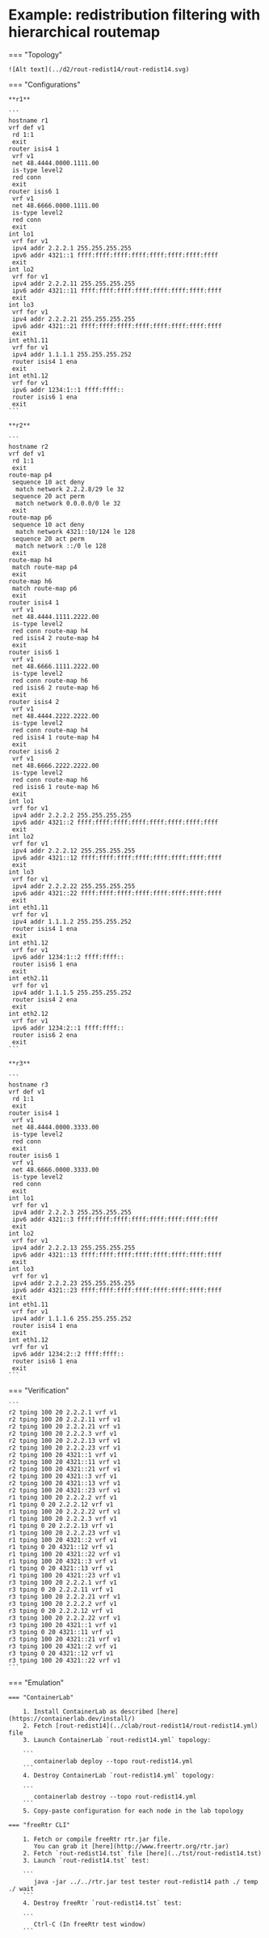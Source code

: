 # Example: redistribution filtering with hierarchical routemap

=== "Topology"

    ![Alt text](../d2/rout-redist14/rout-redist14.svg)

=== "Configurations"

    **r1**

    ```
    hostname r1
    vrf def v1
     rd 1:1
     exit
    router isis4 1
     vrf v1
     net 48.4444.0000.1111.00
     is-type level2
     red conn
     exit
    router isis6 1
     vrf v1
     net 48.6666.0000.1111.00
     is-type level2
     red conn
     exit
    int lo1
     vrf for v1
     ipv4 addr 2.2.2.1 255.255.255.255
     ipv6 addr 4321::1 ffff:ffff:ffff:ffff:ffff:ffff:ffff:ffff
     exit
    int lo2
     vrf for v1
     ipv4 addr 2.2.2.11 255.255.255.255
     ipv6 addr 4321::11 ffff:ffff:ffff:ffff:ffff:ffff:ffff:ffff
     exit
    int lo3
     vrf for v1
     ipv4 addr 2.2.2.21 255.255.255.255
     ipv6 addr 4321::21 ffff:ffff:ffff:ffff:ffff:ffff:ffff:ffff
     exit
    int eth1.11
     vrf for v1
     ipv4 addr 1.1.1.1 255.255.255.252
     router isis4 1 ena
     exit
    int eth1.12
     vrf for v1
     ipv6 addr 1234:1::1 ffff:ffff::
     router isis6 1 ena
     exit
    ```

    **r2**

    ```
    hostname r2
    vrf def v1
     rd 1:1
     exit
    route-map p4
     sequence 10 act deny
      match network 2.2.2.8/29 le 32
     sequence 20 act perm
      match network 0.0.0.0/0 le 32
     exit
    route-map p6
     sequence 10 act deny
      match network 4321::10/124 le 128
     sequence 20 act perm
      match network ::/0 le 128
     exit
    route-map h4
     match route-map p4
     exit
    route-map h6
     match route-map p6
     exit
    router isis4 1
     vrf v1
     net 48.4444.1111.2222.00
     is-type level2
     red conn route-map h4
     red isis4 2 route-map h4
     exit
    router isis6 1
     vrf v1
     net 48.6666.1111.2222.00
     is-type level2
     red conn route-map h6
     red isis6 2 route-map h6
     exit
    router isis4 2
     vrf v1
     net 48.4444.2222.2222.00
     is-type level2
     red conn route-map h4
     red isis4 1 route-map h4
     exit
    router isis6 2
     vrf v1
     net 48.6666.2222.2222.00
     is-type level2
     red conn route-map h6
     red isis6 1 route-map h6
     exit
    int lo1
     vrf for v1
     ipv4 addr 2.2.2.2 255.255.255.255
     ipv6 addr 4321::2 ffff:ffff:ffff:ffff:ffff:ffff:ffff:ffff
     exit
    int lo2
     vrf for v1
     ipv4 addr 2.2.2.12 255.255.255.255
     ipv6 addr 4321::12 ffff:ffff:ffff:ffff:ffff:ffff:ffff:ffff
     exit
    int lo3
     vrf for v1
     ipv4 addr 2.2.2.22 255.255.255.255
     ipv6 addr 4321::22 ffff:ffff:ffff:ffff:ffff:ffff:ffff:ffff
     exit
    int eth1.11
     vrf for v1
     ipv4 addr 1.1.1.2 255.255.255.252
     router isis4 1 ena
     exit
    int eth1.12
     vrf for v1
     ipv6 addr 1234:1::2 ffff:ffff::
     router isis6 1 ena
     exit
    int eth2.11
     vrf for v1
     ipv4 addr 1.1.1.5 255.255.255.252
     router isis4 2 ena
     exit
    int eth2.12
     vrf for v1
     ipv6 addr 1234:2::1 ffff:ffff::
     router isis6 2 ena
     exit
    ```

    **r3**

    ```
    hostname r3
    vrf def v1
     rd 1:1
     exit
    router isis4 1
     vrf v1
     net 48.4444.0000.3333.00
     is-type level2
     red conn
     exit
    router isis6 1
     vrf v1
     net 48.6666.0000.3333.00
     is-type level2
     red conn
     exit
    int lo1
     vrf for v1
     ipv4 addr 2.2.2.3 255.255.255.255
     ipv6 addr 4321::3 ffff:ffff:ffff:ffff:ffff:ffff:ffff:ffff
     exit
    int lo2
     vrf for v1
     ipv4 addr 2.2.2.13 255.255.255.255
     ipv6 addr 4321::13 ffff:ffff:ffff:ffff:ffff:ffff:ffff:ffff
     exit
    int lo3
     vrf for v1
     ipv4 addr 2.2.2.23 255.255.255.255
     ipv6 addr 4321::23 ffff:ffff:ffff:ffff:ffff:ffff:ffff:ffff
     exit
    int eth1.11
     vrf for v1
     ipv4 addr 1.1.1.6 255.255.255.252
     router isis4 1 ena
     exit
    int eth1.12
     vrf for v1
     ipv6 addr 1234:2::2 ffff:ffff::
     router isis6 1 ena
     exit
    ```

=== "Verification"

    ```
    r2 tping 100 20 2.2.2.1 vrf v1
    r2 tping 100 20 2.2.2.11 vrf v1
    r2 tping 100 20 2.2.2.21 vrf v1
    r2 tping 100 20 2.2.2.3 vrf v1
    r2 tping 100 20 2.2.2.13 vrf v1
    r2 tping 100 20 2.2.2.23 vrf v1
    r2 tping 100 20 4321::1 vrf v1
    r2 tping 100 20 4321::11 vrf v1
    r2 tping 100 20 4321::21 vrf v1
    r2 tping 100 20 4321::3 vrf v1
    r2 tping 100 20 4321::13 vrf v1
    r2 tping 100 20 4321::23 vrf v1
    r1 tping 100 20 2.2.2.2 vrf v1
    r1 tping 0 20 2.2.2.12 vrf v1
    r1 tping 100 20 2.2.2.22 vrf v1
    r1 tping 100 20 2.2.2.3 vrf v1
    r1 tping 0 20 2.2.2.13 vrf v1
    r1 tping 100 20 2.2.2.23 vrf v1
    r1 tping 100 20 4321::2 vrf v1
    r1 tping 0 20 4321::12 vrf v1
    r1 tping 100 20 4321::22 vrf v1
    r1 tping 100 20 4321::3 vrf v1
    r1 tping 0 20 4321::13 vrf v1
    r1 tping 100 20 4321::23 vrf v1
    r3 tping 100 20 2.2.2.1 vrf v1
    r3 tping 0 20 2.2.2.11 vrf v1
    r3 tping 100 20 2.2.2.21 vrf v1
    r3 tping 100 20 2.2.2.2 vrf v1
    r3 tping 0 20 2.2.2.12 vrf v1
    r3 tping 100 20 2.2.2.22 vrf v1
    r3 tping 100 20 4321::1 vrf v1
    r3 tping 0 20 4321::11 vrf v1
    r3 tping 100 20 4321::21 vrf v1
    r3 tping 100 20 4321::2 vrf v1
    r3 tping 0 20 4321::12 vrf v1
    r3 tping 100 20 4321::22 vrf v1
    ```

=== "Emulation"

    === "ContainerLab"

        1. Install ContainerLab as described [here](https://containerlab.dev/install/)  
        2. Fetch [rout-redist14](../clab/rout-redist14/rout-redist14.yml) file  
        3. Launch ContainerLab `rout-redist14.yml` topology:  

        ```
           containerlab deploy --topo rout-redist14.yml  
        ```
        4. Destroy ContainerLab `rout-redist14.yml` topology:  

        ```
           containerlab destroy --topo rout-redist14.yml  
        ```
        5. Copy-paste configuration for each node in the lab topology

    === "freeRtr CLI"

        1. Fetch or compile freeRtr rtr.jar file.  
           You can grab it [here](http://www.freertr.org/rtr.jar)  
        2. Fetch `rout-redist14.tst` file [here](../tst/rout-redist14.tst)  
        3. Launch `rout-redist14.tst` test:  

        ```
           java -jar ../../rtr.jar test tester rout-redist14 path ./ temp ./ wait
        ```
        4. Destroy freeRtr `rout-redist14.tst` test:  

        ```
           Ctrl-C (In freeRtr test window)
        ```

